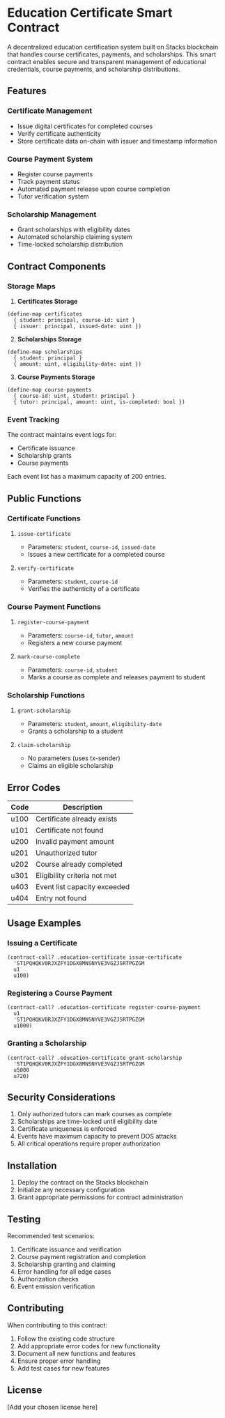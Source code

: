 # Education Certificate Smart Contract

A decentralized education certification system built on Stacks blockchain that handles course certificates, payments, and scholarships. This smart contract enables secure and transparent management of educational credentials, course payments, and scholarship distributions.

## Features

### Certificate Management
- Issue digital certificates for completed courses
- Verify certificate authenticity
- Store certificate data on-chain with issuer and timestamp information

### Course Payment System
- Register course payments
- Track payment status
- Automated payment release upon course completion
- Tutor verification system

### Scholarship Management
- Grant scholarships with eligibility dates
- Automated scholarship claiming system
- Time-locked scholarship distribution

## Contract Components

### Storage Maps

1. **Certificates Storage**
```clarity
(define-map certificates
  { student: principal, course-id: uint }
  { issuer: principal, issued-date: uint })
```

2. **Scholarships Storage**
```clarity
(define-map scholarships
  { student: principal }
  { amount: uint, eligibility-date: uint })
```

3. **Course Payments Storage**
```clarity
(define-map course-payments
  { course-id: uint, student: principal }
  { tutor: principal, amount: uint, is-completed: bool })
```

### Event Tracking

The contract maintains event logs for:
- Certificate issuance
- Scholarship grants
- Course payments

Each event list has a maximum capacity of 200 entries.

## Public Functions

### Certificate Functions

1. `issue-certificate`
   - Parameters: `student`, `course-id`, `issued-date`
   - Issues a new certificate for a completed course

2. `verify-certificate`
   - Parameters: `student`, `course-id`
   - Verifies the authenticity of a certificate

### Course Payment Functions

1. `register-course-payment`
   - Parameters: `course-id`, `tutor`, `amount`
   - Registers a new course payment

2. `mark-course-complete`
   - Parameters: `course-id`, `student`
   - Marks a course as complete and releases payment to student

### Scholarship Functions

1. `grant-scholarship`
   - Parameters: `student`, `amount`, `eligibility-date`
   - Grants a scholarship to a student

2. `claim-scholarship`
   - No parameters (uses tx-sender)
   - Claims an eligible scholarship

## Error Codes

| Code | Description |
|------|-------------|
| u100 | Certificate already exists |
| u101 | Certificate not found |
| u200 | Invalid payment amount |
| u201 | Unauthorized tutor |
| u202 | Course already completed |
| u301 | Eligibility criteria not met |
| u403 | Event list capacity exceeded |
| u404 | Entry not found |

## Usage Examples

### Issuing a Certificate
```clarity
(contract-call? .education-certificate issue-certificate 
  'ST1PQHQKV0RJXZFY1DGX8MNSNYVE3VGZJSRTPGZGM 
  u1 
  u100)
```

### Registering a Course Payment
```clarity
(contract-call? .education-certificate register-course-payment 
  u1 
  'ST1PQHQKV0RJXZFY1DGX8MNSNYVE3VGZJSRTPGZGM 
  u1000)
```

### Granting a Scholarship
```clarity
(contract-call? .education-certificate grant-scholarship 
  'ST1PQHQKV0RJXZFY1DGX8MNSNYVE3VGZJSRTPGZGM 
  u5000 
  u720)
```

## Security Considerations

1. Only authorized tutors can mark courses as complete
2. Scholarships are time-locked until eligibility date
3. Certificate uniqueness is enforced
4. Events have maximum capacity to prevent DOS attacks
5. All critical operations require proper authorization

## Installation

1. Deploy the contract on the Stacks blockchain
2. Initialize any necessary configuration
3. Grant appropriate permissions for contract administration

## Testing

Recommended test scenarios:
1. Certificate issuance and verification
2. Course payment registration and completion
3. Scholarship granting and claiming
4. Error handling for all edge cases
5. Authorization checks
6. Event emission verification

## Contributing

When contributing to this contract:
1. Follow the existing code structure
2. Add appropriate error codes for new functionality
3. Document all new functions and features
4. Ensure proper error handling
5. Add test cases for new features

## License

[Add your chosen license here]